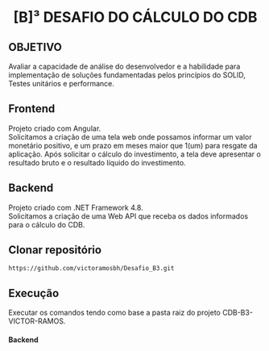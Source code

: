 <h1 align="center">
  [B]³ DESAFIO DO CÁLCULO DO CDB
</h1>

## OBJETIVO
<p>
Avaliar a capacidade de análise do desenvolvedor e a habilidade para implementação de soluções fundamentadas pelos princípios do SOLID, Testes unitários e performance.
</p>
<p>

## Frontend
Projeto criado com Angular.<br>
Solicitamos a criação de uma tela web onde possamos informar um valor monetário positivo, e um prazo em meses maior que 1(um) para resgate da aplicação. Após solicitar o cálculo do investimento, a tela deve apresentar o resultado bruto e o resultado líquido do investimento.
</p>
<p>

## Backend
Projeto criado com .NET Framework 4.8.<br>
Solicitamos a criação de uma Web API que receba os dados informados para o cálculo do CDB.
</p>

## Clonar repositório
```https://github.com/victoramosbh/Desafio_B3.git```

## Execução

Executar os comandos tendo como base a pasta raiz do projeto CDB-B3-VICTOR-RAMOS.

#### Backend
1. Ir para o diretório da api CDB-B3-VICTOR-RAMOS-Api<br>
 ```cd CDB-B3-VICTOR-RAMOS-Api\```
2. Executar a api com comando dotnet<br>
```dotnet run``` <br>
Chamada para teste do endpoint  **http://localhost:63160/api/investimentos/calcularcdb/?valor=10000&meses=3** <br>
Caso ocorrer alguma falha ao executar via comando, favor abrir o VS e executar o projeto CDB-B3-VICTOR-RAMOS-Api.


#### Frontend
1. Ir para o diretório do frontend CDB-B3-VICTOR-RAMOS-FronEnd<br>
 ```cd CDB-B3-VICTOR-RAMOS-FronEnd```
2. Fazer download das dependências<br>
```npm i```
3. Iniciar o servidor <br>
```ng serve -o```<br><br>
Abrir o navegador e acessar **http://localhost:4200/**


## Testes Unitários
Para executar os testes via comando deve-se ir dentro da pasta CDB-B3-VICTOR-RAMOS-Test e executar no prompt:
"C:\Program Files\Microsoft Visual Studio\2022\Community\Common7\IDE\Extensions\TestPlatform\vstest.console.exe" CDB-B3-VICTOR-RAMOS-Test.dll
Obs.: deve-se localizar o path do vstest.console.exe.
Caso não seja possível via linha de comando, executar via VS, para isso botão direito no projeto de Teste e "Run Tests".
<hr>
